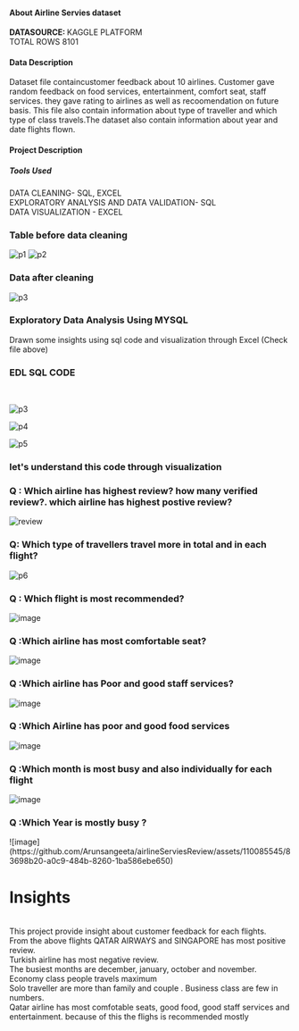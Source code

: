 <h4>About Airline Servies dataset</h4>

<b>DATASOURCE: </b>KAGGLE PLATFORM<br>
TOTAL ROWS 8101<br>

<h4>Data Description</h4>
Dataset file containcustomer feedback about 10 airlines. Customer gave random feedback on food services, entertainment, comfort seat, staff services. they gave rating to airlines as well as recoomendation on future basis. This file also contain information about type of traveller and which type of class travels.The dataset also contain information about year and date flights flown.

<h4>Project Description</h4>
<h5>Tools Used</h5>
DATA CLEANING- SQL, EXCEL<br>
EXPLORATORY ANALYSIS AND DATA VALIDATION- SQL<br>
DATA VISUALIZATION - EXCEL
<br>
<h3>Table before data cleaning</h3>

![p1](https://github.com/Arunsangeeta/airlineServiesReview/assets/110085545/d0f3fcd1-d015-43a0-93f2-bbf74a3222cf)
![p2](https://github.com/Arunsangeeta/airlineServiesReview/assets/110085545/470a3af9-1b21-4db7-a795-c72c90f35a90)

<h3>Data after cleaning</h3>

![p3](https://github.com/Arunsangeeta/airlineServiesReview/assets/110085545/16bf8494-3a66-412a-b86a-f8c3aaaacf16)

<h3>Exploratory Data Analysis Using MYSQL</h3>
Drawn some insights using sql code and visualization through Excel (Check file above) <br>
<h3>EDL SQL CODE</h3><br>

![p3](https://github.com/Arunsangeeta/airlineServiesReview/assets/110085545/3475607a-be06-4451-9716-42ae6b5c17f2)

![p4](https://github.com/Arunsangeeta/airlineServiesReview/assets/110085545/9f06473c-c23c-4b78-ad67-973627abcb52)

![p5](https://github.com/Arunsangeeta/airlineServiesReview/assets/110085545/001efd7f-4a94-48c5-b789-e3dc90a8ea55)


<h3>let's understand this code through visualization</h3>
<h3>Q : Which airline has highest review? how many verified review?. which airline has highest postive review? </h3>

![review](https://github.com/Arunsangeeta/airlineServiesReview/assets/110085545/781c378f-f6c3-48a5-bc7c-605409968838)

<h3>Q: Which type of travellers travel more  in total and in each flight? </h3>

![p6](https://github.com/Arunsangeeta/airlineServiesReview/assets/110085545/7ae22092-e8cd-4236-bf8f-27948ddc2214)

<h3>Q : Which flight is most recommended? </h3>

![image](https://github.com/Arunsangeeta/airlineServiesReview/assets/110085545/3adc792a-6bfc-4b80-835b-fe1f0cf5b9c9)

<h3>Q :Which airline has most comfortable seat? </h3>

![image](https://github.com/Arunsangeeta/airlineServiesReview/assets/110085545/f3a423fb-dac4-4b3a-bbba-7f6b737d66ff)

<h3>Q :Which airline has Poor and good staff services? </h3>

![image](https://github.com/Arunsangeeta/airlineServiesReview/assets/110085545/3cfb866f-ce50-4b5d-ac09-9319448ab24b)

<h3>Q :Which Airline has poor and good food services </h3>

![image](https://github.com/Arunsangeeta/airlineServiesReview/assets/110085545/2539553b-5a58-4af3-963f-f1a00ae5b49e)


<h3>Q :Which month is most busy and also individually for each flight </h3>

![image](https://github.com/Arunsangeeta/airlineServiesReview/assets/110085545/5e3aa394-6159-4d95-8e3e-d980b4d3ed31)

<h3>Q :Which Year is mostly busy ? </h3>
![image](https://github.com/Arunsangeeta/airlineServiesReview/assets/110085545/83698b20-a0c9-484b-8260-1ba586ebe650)


# Insights

<br>
This project provide insight about customer feedback for each flights.
<br>
From the above flights QATAR AIRWAYS and SINGAPORE has most positive review.
<br>
Turkish airline has most negative review.
<br>
The busiest months are december, january, october and november.
<br>
Economy class people travels maximum
<br>
Solo traveller are more than family and couple . Business class are few in numbers.
<br>
Qatar airline has most comfotable seats, good food, good staff services and entertainment. because of this the flighs is recommended mostly





